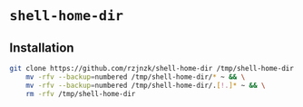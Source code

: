 # `shell-home-dir`

## Installation
```sh
git clone https://github.com/rzjnzk/shell-home-dir /tmp/shell-home-dir && \
    mv -rfv --backup=numbered /tmp/shell-home-dir/* ~ && \
    mv -rfv --backup=numbered /tmp/shell-home-dir/.[!.]* ~ && \
    rm -rfv /tmp/shell-home-dir
```

